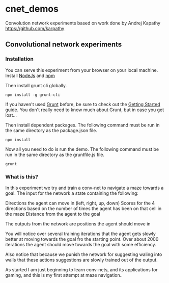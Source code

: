 # cnet_demos
Convolution network experiments based on work done by Andrej Kapathy https://github.com/karpathy

## Convolutional network experiments
### Installation
You can serve this experiment from your browser on your local machine. Install [NodeJs](https://nodejs.org) and [npm](https://www.npmjs.com/)

Then install grunt cli globally.
```shell
npm install -g grunt-cli
```
If you haven't used [Grunt](http://gruntjs.com/) before, be sure to check out the [Getting Started](http://gruntjs.com/getting-started) guide. You don't really need to know much about Grunt, but in case you get lost...

Then install dependent packages. The following command must be run in the same directory as the package.json file.
```shell
npm install
```

Now all you need to do is run the demo. The following command must be run in the same directory as the gruntfile.js file.
```shell
grunt
```

### What is this?
In this experiment we try and train a conv-net to navigate a maze towards a goal. The input for the network a state containing the following:

Directions the agent can move in (left, right, up, down)
Scores for the 4 directions based on the number of times the agent has been on that cell in the maze
Distance from the agent to the goal

The outputs from the network are positions the agent should move in

You will notice over several training iterations that the agent gets slowly better at moving towards the goal fro the starting point. Over about 2000 iterations the agent should move towards the goal with some efficiency.

Also notice that because we punish the network for suggesting waling into walls that these actions suggestions are slowly trained out of the output.


As started I am just beginning to learn conv-nets, and its applications for gaming, and this is my first attempt at maze navigation..